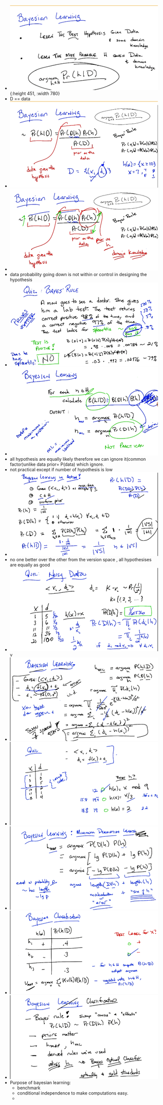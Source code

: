- ![image.png](../assets/image_1740164129884_0.png){:height 451, :width 780}
- D == data
- ![image.png](../assets/image_1740178313460_0.png)
- ![image.png](../assets/image_1740229458598_0.png)
- data probability going down is not within or control in designing the hypothesis
- ![image.png](../assets/image_1740232860432_0.png)
- ![image.png](../assets/image_1740233820648_0.png)
- all hypothesis are equally likely therefore we can ignore it(common factor)unlike data prior= P(data) which ignore.
- not practical except if number of hypothesis is low
- ![image.png](../assets/image_1740242037486_0.png)
- no one better over the other from the version space , all hypothesises are equally as good
- ![image.png](../assets/image_1740248651887_0.png)v
- ![image.png](../assets/image_1740255495708_0.png)
- ![image.png](../assets/image_1740261321764_0.png)
- ![image.png](../assets/image_1740302779275_0.png)
- ![image.png](../assets/image_1740303390911_0.png)
- ![image.png](../assets/image_1740303653174_0.png)
- Purpose of bayesian learning:
	- benchmark
	- conditional independence to make computations easy.
	-